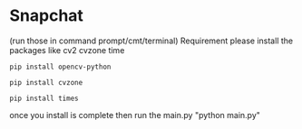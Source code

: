 # Snapchat
(run those in command prompt/cmt/terminal)
Requirement
please install the packages
like 
    cv2
    cvzone
    time
```
pip install opencv-python
```
```
pip install cvzone 
```
```
pip install times
```
once you install is complete 
then
run the main.py
 "python main.py"
